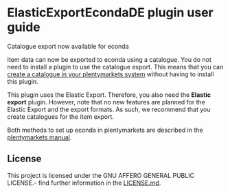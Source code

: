 
# ElasticExportEcondaDE plugin user guide

<div class="alert alert-info" role="alert">
Catalogue export now available for econda
 
Item data can now be exported to econda using a catalogue. You do not need to install a plugin to use the catalogue export. This means that you can <a href="https://knowledge.plentymarkets.com/en-gb/manual/main/markets/econda.html#catalogue-export" target="_blank">create a catalogue in your plentymarkets system</a> without having to install this plugin.
 
This plugin uses the Elastic Export. Therefore, you also need the **Elastic export** plugin. However, note that no new features are planned for the Elastic Export and the export formats. As such, we recommend that you create catalogues for the item export.
 
Both methods to set up econda in plentymarkets are described in the <a href="https://knowledge.plentymarkets.com/en-gb/manual/main/markets/econda.html" target="_blank">plentymarkets manual</a>.
</div>

## License

This project is licensed under the GNU AFFERO GENERAL PUBLIC LICENSE.- find further information in the [LICENSE.md](https://github.com/plentymarkets/plugin-elastic-export-econda-de/blob/master/LICENSE.md).
